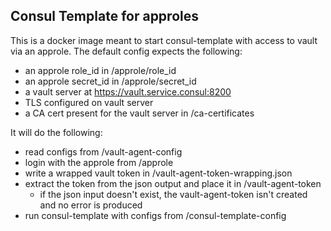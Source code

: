 ## Consul Template for approles

This is a docker image meant to start consul-template with access to vault via
an approle.  The default config expects the following:

* an approle role_id in /approle/role_id
* an approle secret_id in /approle/secret_id
* a vault server at https://vault.service.consul:8200
* TLS configured on vault server
* a CA cert present for the vault server in /ca-certificates

It will do the following:

* read configs from /vault-agent-config
* login with the approle from /approle
* write a wrapped vault token in /vault-agent-token-wrapping.json
* extract the token from the json output and place it in /vault-agent-token
  * if the json input doesn't exist, the vault-agent-token isn't created
    and no error is produced
* run consul-template with configs from /consul-template-config
